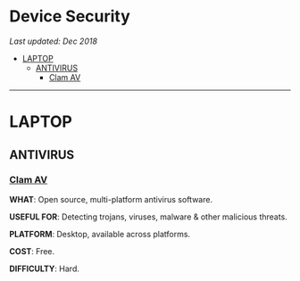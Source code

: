 # Device Security

*Last updated: Dec 2018*

* [LAPTOP](#laptop)
  * [ANTIVIRUS](#antivirus)
    * [Clam AV](#clam-av)

* * *

# LAPTOP

## ANTIVIRUS

### **[Clam AV](https://www.clamav.net/)** 

**WHAT**: Open source, multi-platform antivirus software. 

**USEFUL FOR**: Detecting trojans, viruses, malware & other malicious threats.

**PLATFORM**: Desktop, available across platforms.

**COST**: Free.

**DIFFICULTY**: Hard.
